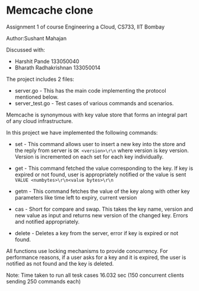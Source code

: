 # Memcache clone

Assignment 1 of course Engineering a Cloud, CS733, IIT Bombay

Author:Sushant Mahajan

Discussed with:
* Harshit Pande			133050040
* Bharath Radhakrishnan	133050014

The project includes 2 files:
* server.go - This has the main code implementing the protocol mentioned below.
* server_test.go - Test cases of various commands and scenarios.

Memcache is synonymous with key value store that forms an integral part of any cloud infrastructure.

In this project we have implemented the following commands:

* set - This command allows user to insert a new key into the store and the reply from server is `OK <version>\r\n` where version is key version. Version is incremented on each set for each key individually.

* get - This command fetched the value corresponding to the key. If key is expired or not found, user is appropriately notified or the value is sent `VALUE <numbytes>\r\n<value bytes>\r\n`

* getm - This command fetches the value of the key along with other key parameters like time left to expiry, current version

* cas - Short for compare and swap. This takes the key name, version and new value as input and returns new version of the changed key. Errors and notified appropriately.

* delete - Deletes a key from the server, error if key is expired or not found.

All functions use locking mechanisms to provide concurrency. For performance reasons, if a user asks for a key and it is expired, the user is notified as not found and the key is deleted.

Note: Time taken to run all tesk cases 16.032 sec (150 concurrent clients sending 250 commands each)
